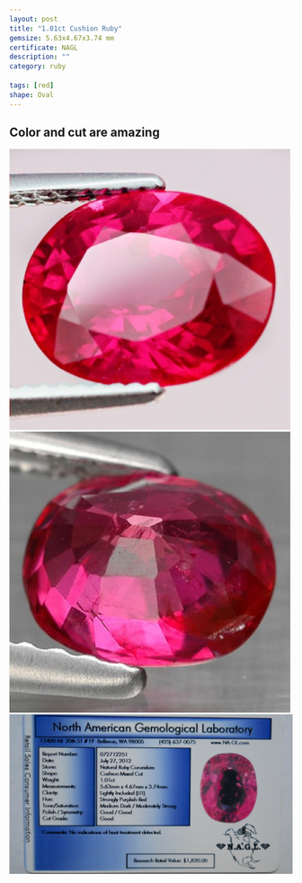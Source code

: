 ```yaml
---
layout: post
title: "1.01ct Cushion Ruby"
gemsize: 5.63x4.67x3.74 mm
certificate: NAGL
description: ""
category: ruby

tags: [red]
shape: Oval
---
```

## Color and cut are amazing

![Ruby pic 1](/images/1.01-a.jpeg)
![Ruby pic 1](/images/1.01-b.jpeg)
![Ruby pic 1](/images/1.01-c.jpeg)
